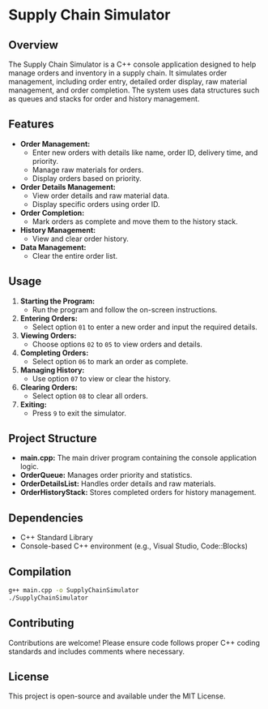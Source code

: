 # Supply Chain Simulator

## Overview
The Supply Chain Simulator is a C++ console application designed to help manage orders and inventory in a supply chain. It simulates order management, including order entry, detailed order display, raw material management, and order completion. The system uses data structures such as queues and stacks for order and history management.

## Features
- **Order Management:**
  - Enter new orders with details like name, order ID, delivery time, and priority.
  - Manage raw materials for orders.
  - Display orders based on priority.
- **Order Details Management:**
  - View order details and raw material data.
  - Display specific orders using order ID.
- **Order Completion:**
  - Mark orders as complete and move them to the history stack.
- **History Management:**
  - View and clear order history.
- **Data Management:**
  - Clear the entire order list.

## Usage
1. **Starting the Program:**
   - Run the program and follow the on-screen instructions.
2. **Entering Orders:**
   - Select option `01` to enter a new order and input the required details.
3. **Viewing Orders:**
   - Choose options `02` to `05` to view orders and details.
4. **Completing Orders:**
   - Select option `06` to mark an order as complete.
5. **Managing History:**
   - Use option `07` to view or clear the history.
6. **Clearing Orders:**
   - Select option `08` to clear all orders.
7. **Exiting:**
   - Press `9` to exit the simulator.

## Project Structure
- **main.cpp:** The main driver program containing the console application logic.
- **OrderQueue:** Manages order priority and statistics.
- **OrderDetailsList:** Handles order details and raw materials.
- **OrderHistoryStack:** Stores completed orders for history management.

## Dependencies
- C++ Standard Library
- Console-based C++ environment (e.g., Visual Studio, Code::Blocks)

## Compilation
```bash
g++ main.cpp -o SupplyChainSimulator
./SupplyChainSimulator
```

## Contributing
Contributions are welcome! Please ensure code follows proper C++ coding standards and includes comments where necessary.

## License
This project is open-source and available under the MIT License.


